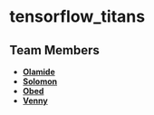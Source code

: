 # tensorflow_titans

## Team Members

- **[Olamide](https://github.com/danieljs-codes)**
- **[Solomon](https://github.com/solomonadzape95)**
- **[Obed](https://github.com/obed-smart)**
- **[Venny](https://github.com/Venny-Dev)**
